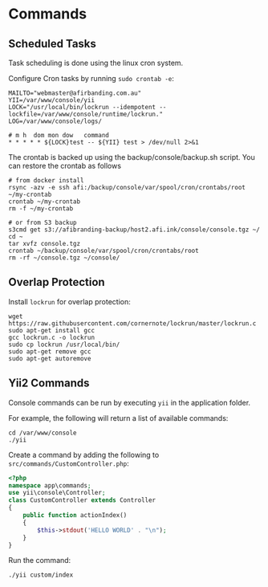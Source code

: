 # Commands

## Scheduled Tasks

Task scheduling is done using the linux cron system.

Configure Cron tasks by running `sudo crontab -e`:

```
MAILTO="webmaster@afirbanding.com.au"
YII=/var/www/console/yii
LOCK="/usr/local/bin/lockrun --idempotent --lockfile=/var/www/console/runtime/lockrun."
LOG=/var/www/console/logs/

# m h  dom mon dow   command
* * * * * ${LOCK}test -- ${YII} test > /dev/null 2>&1
```

The crontab is backed up using the backup/console/backup.sh script. You can restore the crontab as follows

```
# from docker install
rsync -azv -e ssh afi:/backup/console/var/spool/cron/crontabs/root ~/my-crontab
crontab ~/my-crontab
rm -f ~/my-crontab

# or from S3 backup
s3cmd get s3://afibranding-backup/host2.afi.ink/console/console.tgz ~/
cd ~
tar xvfz console.tgz
crontab ~/backup/console/var/spool/cron/crontabs/root
rm -rf ~/console.tgz ~/console/
```


## Overlap Protection

Install `lockrun` for overlap protection:

```
wget https://raw.githubusercontent.com/cornernote/lockrun/master/lockrun.c
sudo apt-get install gcc
gcc lockrun.c -o lockrun
sudo cp lockrun /usr/local/bin/
sudo apt-get remove gcc
sudo apt-get autoremove
```


## Yii2 Commands

Console commands can be run by executing `yii` in the application folder.

For example, the following will return a list of available commands:

```
cd /var/www/console
./yii
```

Create a command by adding the following to `src/commands/CustomController.php`:

```php
<?php
namespace app\commands;
use yii\console\Controller;
class CustomController extends Controller
{
    public function actionIndex()
    {
        $this->stdout('HELLO WORLD' . "\n");
    }
}
```

Run the command:

```
./yii custom/index
```